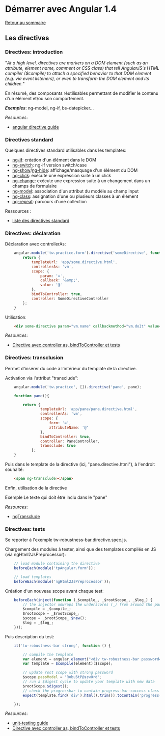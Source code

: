 # Démarrer avec Angular 1.4

[Retour au sommaire](01.00.angular-bases.documentation-fr.md)

## Les directives

### Directives: introduction

"*At a high level, directives are markers on a DOM element (such as an attribute, element name, comment or CSS class) that tell AngularJS's HTML compiler ($compile) to attach a specified behavior to that DOM element (e.g. via event listeners), or even to transform the DOM element and its children.*"

En résumé, des composants réutilisables permettant de modifier le contenu d'un élément et/ou son comportement.

***Exemples***: ng-model, ng-if, bs-datepicker...

*Resources*: 

* [angular directive guide](https://code.angularjs.org/1.4.7/docs/guide/directive)

### Directives standard

Quelques directives standard utilisables dans les templates:

* [ng-if](https://code.angularjs.org/1.4.7/docs/api/ng/directive/ngIf): création d'un élément dans le DOM
* [ng-switch](https://code.angularjs.org/1.4.7/docs/api/ng/directive/ngSwitch): ng-if version switch/case
* [ng-show](https://code.angularjs.org/1.4.7/docs/api/ng/directive/ngShow)/[ng-hide](https://code.angularjs.org/1.4.7/docs/api/ng/directive/ngHide): affichage/masquage d'un élément du DOM
* [ng-click](https://code.angularjs.org/1.4.7/docs/api/ng/directive/ngClick): exécute une expression suite à un click
* [ng-change](https://code.angularjs.org/1.4.7/docs/api/ng/directive/ngChange): exécute une expression suite à un changement dans un champs de formulaire
* [ng-model](https://code.angularjs.org/1.4.7/docs/api/ng/directive/ngModel): association d'un attribut du modèle au champ input
* [ng-class](https://code.angularjs.org/1.4.7/docs/api/ng/directive/ngClass): assignation d'une ou plusieurs classes à un élément
* [ng-repeat](https://code.angularjs.org/1.4.7/docs/api/ng/directive/ngRepeat): parcours d'une collection

Ressources : 
* [liste des directives standard](https://code.angularjs.org/1.4.7/docs/api/ng/directive)

### Directives: déclaration

Déclaration avec controllerAs:
``` js
    angular.module('tw.practice.form').directive('someDirective', function() {
        return {
            templateUrl: 'app/some.directive.html',
            controllerAs: 'vm',
            scope: {
                param: '=',
                callback: '&amp;',
                value: '@'
            },
            bindToController: true,
            controller: SomeDirectiveController
        };
    }
```

Utilisation: 
``` html
    <div some-directive param="vm.name" callbackmethod="vm.doIt" value="5"></div>
```
*Resources*: 

* [Directive avec controller as, bindToController et tests](http://royto.familleroy.fr/2015/06/10/angular-directive-avec-controller-as-bindtocontroller-et-tests/)

### Directives: transclusion

Permet d'insérer du code à l'intérieur du template de la directive.

Activation via l'attribut "transclude":
``` js
    angular.module('tw.practice', []).directive('pane', pane);

    function pane(){

        return {
                templateUrl: 'app/pane/pane.directive.html',
                controllerAs: 'vm',
                scope: {
                    form: '=',
                    attributeName: '@'
                },
                bindToController: true,
                controller: PaneController,
                transclude: true
            };
    }
```        
        
Puis dans le template de la directive (ici, "pane.directive.html"), à l'endroit souhaité: 
``` html
    <span ng-transclude></span>
``` 
Enfin, utilisation de la directive

Exemple
      <pane title="{{title}}">Le texte qui doit être inclu dans le "pane"</pane>

*Resources*: 

* [ngTransclude](https://code.angularjs.org/1.4.7/docs/api/ng/directive/ngTransclude)

### Directives: tests

Se reporter à l'exemple tw-robustness-bar.directive.spec.js.

Chargement des modules à tester, ainsi que des templates compilés en JS (via ngHtml2JsPreprocessor):
``` js
    // load module containing the directive
    beforeEach(module('tpAngular.form'));

    // load templates
    beforeEach(module('ngHtml2JsPreprocessor'));
``` 
Création d'un nouveau scope avant chaque test: 
``` js
    beforeEach(inject(function (_$compile_, _$rootScope_, _$log_) {
        // the injector unwraps the underscores (_) from around the parameter names when matching
        $compile = _$compile_;
        $rootScope = _$rootScope_;
        $scope = _$rootScope_.$new();
        $log = _$log_;
    }));
``` 
Puis description du test:
``` js
    it('tw-robustness-bar strong', function () {

        // compile the template
        var element = angular.element("<div tw-robustness-bar password=\"passModel\"></div>");
        var template = $compile(element)($scope);

        // update root scope with strong password
        $scope.passModel = 'Robu5tP@ssw0rd';
        // run a $digest cycle to update your template with new data
        $rootScope.$digest();
        // check the progressbar to contain progress-bar-success class
        expect(template.find('div').html().trim()).toContain('progress-bar-success');

    });
``` 
*Resources*: 

* [unit-testing guide](https://docs.angularjs.org/guide/unit-testing)
* [Directive avec controller as, bindToController et tests](http://royto.familleroy.fr/2015/06/10/angular-directive-avec-controller-as-bindtocontroller-et-tests/)
